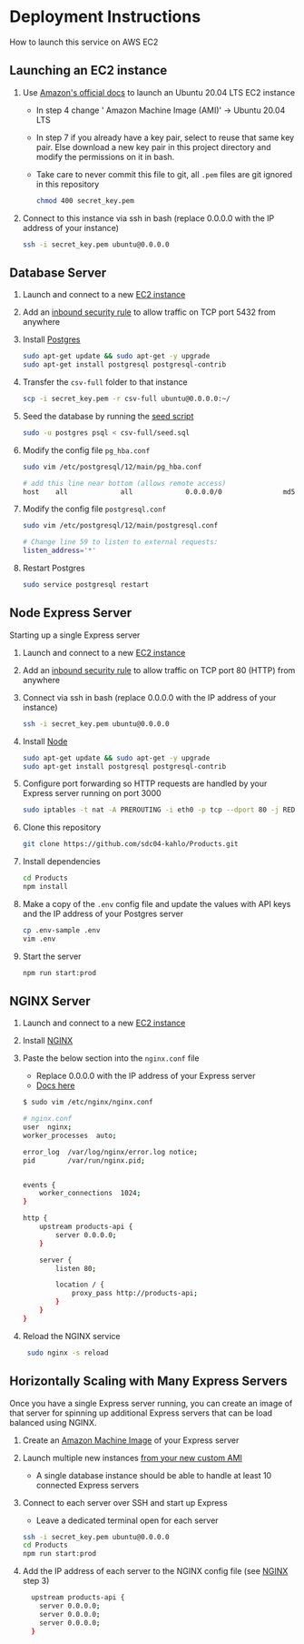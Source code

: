 # Deployment Instructions

How to launch this service on AWS EC2

## Launching an EC2 instance

1. Use [Amazon's official docs](https://docs.aws.amazon.com/quickstarts/latest/vmlaunch/step-1-launch-instance.html) to launch an Ubuntu 20.04 LTS EC2 instance
    - In step 4 change ' Amazon Machine Image (AMI)' -> Ubuntu 20.04 LTS
    - In step 7 if you already have a key pair, select to reuse that same key pair. Else download a new key pair in this project directory and modify the permissions on it in bash.
    - Take care to never commit this file to git, all `.pem` files are git ignored in this repository

      ```bash
      chmod 400 secret_key.pem
      ```

1. Connect to this instance via ssh in bash (replace 0.0.0.0 with the IP address of your instance)

    ```bash
    ssh -i secret_key.pem ubuntu@0.0.0.0
    ```

## Database Server

1. Launch and connect to a new [EC2 instance](#launching-an-ec2-instance)
1. Add an [inbound security rule](https://docs.aws.amazon.com/AWSEC2/latest/UserGuide/authorizing-access-to-an-instance.html) to allow traffic on TCP port 5432 from anywhere

1. Install [Postgres](https://www.digitalocean.com/community/tutorials/how-to-install-postgresql-on-ubuntu-20-04-quickstart)

    ```bash
    sudo apt-get update && sudo apt-get -y upgrade
    sudo apt-get install postgresql postgresql-contrib​
    ```

1. Transfer the `csv-full` folder to that instance

    ```bash
    scp -i secret_key.pem -r csv-full ubuntu@0.0.0.0:~/
    ```

1. Seed the database by running the [seed script](scripts/seed.sql)

    ```bash
    sudo -u postgres psql < csv-full/seed.sql
    ```

1. Modify the config file `pg_hba.conf`

    ```bash
    sudo vim /etc/postgresql/12/main/pg_hba.conf

    # add this line near bottom (allows remote access)
    host    all             all             0.0.0.0/0               md5
    ```

1. Modify the config file `postgresql.conf`

    ```bash
    sudo vim /etc/postgresql/12/main/postgresql.conf

    # Change line 59 to listen to external requests:
    listen_address='*'
    ```

1. Restart Postgres

    ```bash
    sudo service postgresql restart
    ```

## Node Express Server

Starting up a single Express server

1. Launch and connect to a new [EC2 instance](#launching-an-ec2-instance)
1. Add an [inbound security rule](https://docs.aws.amazon.com/AWSEC2/latest/UserGuide/authorizing-access-to-an-instance.html) to allow traffic on TCP port 80 (HTTP) from anywhere
1. Connect via ssh in bash (replace 0.0.0.0 with the IP address of your instance)

    ```bash
    ssh -i secret_key.pem ubuntu@0.0.0.0
    ```

1. Install [Node](https://www.digitalocean.com/community/tutorials/how-to-install-postgresql-on-ubuntu-20-04-quickstart)

    ```bash
    sudo apt-get update && sudo apt-get -y upgrade
    sudo apt-get install postgresql postgresql-contrib​
    ```

1. Configure port forwarding so HTTP requests are handled by your Express server running on port 3000

    ```bash
    sudo iptables -t nat -A PREROUTING -i eth0 -p tcp --dport 80 -j REDIRECT --to-port 3000
    ```

1. Clone this repository

    ```bash
    git clone https://github.com/sdc04-kahlo/Products.git
    ```

1. Install dependencies

    ```bash
    cd Products
    npm install
    ```

1. Make a copy of the `.env` config file and update the values with API keys and the IP address of your Postgres server

    ```bash
    cp .env-sample .env
    vim .env
    ```

1. Start the server

    ```bash
    npm run start:prod
    ```

## NGINX Server

1. Launch and connect to a new [EC2 instance](#launching-an-ec2-instance)
1. Install [NGINX](https://nginx.org/en/linux_packages.html#Ubuntu)
1. Paste the below section into the `nginx.conf` file
    - Replace 0.0.0.0 with the IP address of your Express server
    - [Docs here](https://nginx.org/en/docs/http/load_balancing.html)

    ```bash
    $ sudo vim /etc/nginx/nginx.conf

    # nginx.conf
    user  nginx;
    worker_processes  auto;

    error_log  /var/log/nginx/error.log notice;
    pid        /var/run/nginx.pid;


    events {
        worker_connections  1024;
    }

    http {
        upstream products-api {
            server 0.0.0.0;
        }

        server {
            listen 80;

            location / {
                proxy_pass http://products-api;
            }
        }
    }
    ```

1. Reload the NGINX service

    ```bash
     sudo nginx -s reload
    ```

## Horizontally Scaling with Many Express Servers

Once you have a single Express server running, you can create an image of that server for spinning up additional Express servers that can be load balanced using NGINX.

1. Create an [Amazon Machine Image](https://docs.aws.amazon.com/toolkit-for-visual-studio/latest/user-guide/tkv-create-ami-from-instance.html) of your Express server
1. Launch multiple new instances [from your new custom AMI](https://aws.amazon.com/premiumsupport/knowledge-center/launch-instance-custom-ami/)
    - A single database instance should be able to handle at least 10 connected Express servers
1. Connect to each server over SSH and start up Express
    - Leave a dedicated terminal open for each server

    ```bash
    ssh -i secret_key.pem ubuntu@0.0.0.0
    cd Products
    npm run start:prod
    ```

1. Add the IP address of each server to the NGINX config file (see [NGINX](#nginx-server) step 3)

    ```bash
      upstream products-api {
        server 0.0.0.0;
        server 0.0.0.0;
        server 0.0.0.0;
      }
    ```
